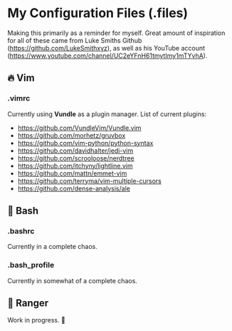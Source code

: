 # My Configuration Files (.files)
Making this primarily as a reminder for myself. Great amount of inspiration for all of these came from Luke Smiths Github (https://github.com/LukeSmithxyz), as well as his YouTube account (https://www.youtube.com/channel/UC2eYFnH61tmytImy1mTYvhA).
## 🔥 Vim
### .vimrc
Currently using **Vundle** as a plugin manager. List of current plugins:
- https://github.com/VundleVim/Vundle.vim
- https://github.com/morhetz/gruvbox             
- https://github.com/vim-python/python-syntax
- https://github.com/davidhalter/jedi-vim
- https://github.com/scrooloose/nerdtree
- https://github.com/itchyny/lightline.vim
- https://github.com/mattn/emmet-vim
- https://github.com/terryma/vim-multiple-cursors
- https://github.com/dense-analysis/ale
## 🤖 Bash
### .bashrc
Currently in a complete chaos.
### .bash_profile
Currently in somewhat of a complete chaos.

## 📂 Ranger
Work in progress. 👷
